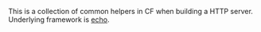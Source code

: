 This is a collection of common helpers in CF when building a HTTP server.
Underlying framework is [echo](https://github.com/labstack/echo).
